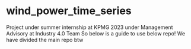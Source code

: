 # wind_power_time_series
Project under summer internship at KPMG 2023 under Management Advisory at Industry 4.0 Team
So below is a guide to use below repo!
We have divided the main repo btw